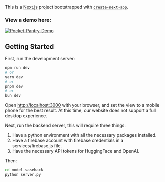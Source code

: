 This is a [Next.js](https://nextjs.org/) project bootstrapped with [`create-next-app`](https://github.com/vercel/next.js/tree/canary/packages/create-next-app).

### View a demo here:
[![Pocket-Pantry-Demo](https://img.youtube.com/vi/RQ5utcfLwe8/0.jpg)](https://www.youtube.com/watch?v=RQ5utcfLwe8)

## Getting Started

First, run the development server:

```bash
npm run dev
# or
yarn dev
# or
pnpm dev
# or
bun dev
```

Open [http://localhost:3000](http://localhost:3000) with your browser, and set the view to a mobile phone for the best result.
At this time, our website does not support a full desktop experience.

Next, run the backend server, this will require three things:
1. Have a python environment with all the necessary packages installed.
2. Have a firebase account with firebase credentials in a services/firebase.js file.
3. Have the necessary API tokens for HuggingFace and OpenAI.
   
Then:

```bash
cd model-sasehack
python server.py
```
